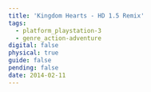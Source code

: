 ```yaml
---
title: 'Kingdom Hearts - HD 1.5 Remix'
tags:
  - platform_playstation-3
  - genre_action-adventure
digital: false
physical: true
guide: false
pending: false
date: 2014-02-11
---
```

